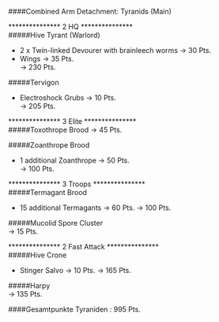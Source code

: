 ####Combined Arm Detachment: Tyranids (Main)  

*************** 2 HQ ***************  
#####Hive Tyrant (Warlord)  
 + 2 x Twin-linked Devourer with brainleech worms -> 30 Pts.  
 + Wings -> 35 Pts.  
-> 230 Pts.  

#####Tervigon 
 + Electroshock Grubs -> 10 Pts.  
-> 205 Pts.  

*************** 3 Elite ***************  
#####Toxothrope Brood
-> 45 Pts.  
 
#####Zoanthrope Brood  
 + 1 additional Zoanthrope -> 50 Pts.  
-> 100 Pts.  
  
***************  3 Troops ***************  
#####Termagant Brood
 + 15 additional Termagants  -> 60 Pts.
-> 100 Pts.  

#####Mucolid Spore Cluster  
-> 15 Pts.  

***************  2 Fast Attack ***************  
#####Hive Crone  
 + Stinger Salvo -> 10 Pts.
-> 165 Pts.

#####Harpy  
-> 135 Pts.

####Gesamtpunkte Tyraniden : 995 Pts.
